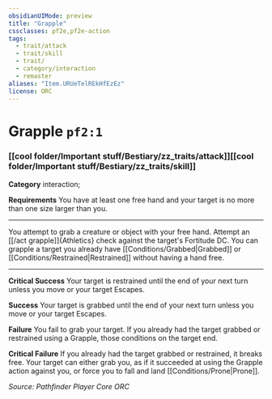 ```yaml
---
obsidianUIMode: preview
title: "Grapple"
cssclasses: pf2e,pf2e-action
tags:
  - trait/attack
  - trait/skill
  - trait/
  - category/interaction
  - remaster
aliases: "Item.URUeTelREkHfEzEz"
license: ORC
---
```

# Grapple `pf2:1`

### [[cool folder/Important stuff/Bestiary/zz_traits/attack]][[cool folder/Important stuff/Bestiary/zz_traits/skill]]

**Category** interaction; 




**Requirements** You have at least one free hand and your target is no more than one size larger than you.

* * *

You attempt to grab a creature or object with your free hand. Attempt an [[/act grapple]]{Athletics} check against the target's Fortitude DC. You can grapple a target you already have [[Conditions/Grabbed|Grabbed]] or [[Conditions/Restrained|Restrained]] without having a hand free.

* * *

**Critical Success** Your target is restrained until the end of your next turn unless you move or your target Escapes.

**Success** Your target is grabbed until the end of your next turn unless you move or your target Escapes.

**Failure** You fail to grab your target. If you already had the target grabbed or restrained using a Grapple, those conditions on the target end.

**Critical Failure** If you already had the target grabbed or restrained, it breaks free. Your target can either grab you, as if it succeeded at using the Grapple action against you, or force you to fall and land [[Conditions/Prone|Prone]].

*Source: Pathfinder Player Core*
*ORC*